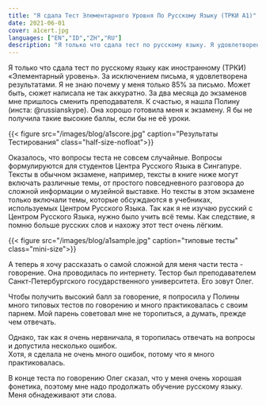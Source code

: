 ```yaml
---
title: "Я сдала Тест Элементарного Уровня По Русскому Языку (ТРКИ А1)"
date: 2021-06-01
cover: a1cert.jpg
languages: ["EN","ID","ZH","RU"]
description: "Я только что сдала тест по русскому языку. Я удовлетворена результатами. За два месяца до экзаменов..."
---
```


Я только что сдала тест по русскому языку как иностранному (ТРКИ) «Элементарный уровень». 
За исключением письма, я удовлетворена результатами. Я не знаю почему у меня только 
85% за письмо. Может быть, сюжет написала не так аккуратно. 
За два месяца до экзаменов мне пришлось сменить преподавателя. К счастью, я нашла Полину (инста: @russianskype). 
Она хорошо готовила меня к экзамену. Я бы не получила такие высокие баллы, если бы не её уроки. 

{{< figure src="/images/blog/a1score.jpg" caption="Результаты Тестирования" class="half-size-nofloat">}}

Оказалось, что вопросы теста не совсем случайные. Вопросы формулируются для студентов 
Центра Русского Языка в Сингапуре. Тексты в обычном экзамене, например, тексты в книге ниже 
могут включать различные темы, 
от простого повседневного разговора до сложной информации о музейной выставке. 
Но тексты в этом экзамене только включали темы, 
которые обсуждаются в учебниках, используемых Центром Русского Языка.
Так как я не изучаю русский с Центром Русского Языка, нужно было учить всё темы. Как следствие, 
я помню больше русских слов и нахожу этот тест очень лёгким. 

{{< figure src="/images/blog/a1sample.jpg" caption="типовые тесты" class="mini-size">}}

А теперь я хочу рассказать о самой сложной для меня части теста - говорение.
Она проводилась по интернету. Тестор был преподавателем Санкт-Петербургского государственного университета.
Его зовут Олег. 

Чтобы получить высокий балл за говорение, я попросила у Полины много типовых тестов по говорению и 
много практиковалась с своим парнем. Мой парень советовал мне не торопиться, а думать, 
прежде чем отвечать.

Однако, так как я очень нервничала, я торопилась отвечать на вопросы и допустила несколько ошибок.  
Хотя, я сделала не очень много ошибок, потому что я много практиковалась.

В конце теста по говорению Олег сказал, что у меня очень хорошая фонетика, поэтому 
мне надо продолжать обучение русскому языку. Меня обнадеживают эти слова. 

